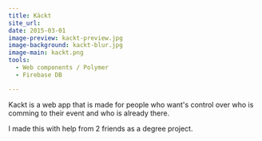 ```yaml
---
title: Käckt
site_url: 
date: 2015-03-01
image-preview: kackt-preview.jpg
image-background: kackt-blur.jpg
image-main: kackt.png
tools:
  - Web components / Polymer
  - Firebase DB

---
```


Kackt is a web app that is made for people who want's control over who is comming to their event and who is already there.

<!--more-->

I made this with help from 2 friends as a degree project. 
